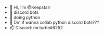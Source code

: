 - 👋 Hi, I’m @Keepstarr
- 👀 discord bots
- 🌱 doing python
- 💞️ Dm if wanna collab python discord bots???
- 📫 Discord: mr.turtle#6252

<!---
Keepstarr/Keepstarr is a ✨ special ✨ repository because its `README.md` (this file) appears on your GitHub profile.
You can click the Preview link to take a look at your changes.
--->
